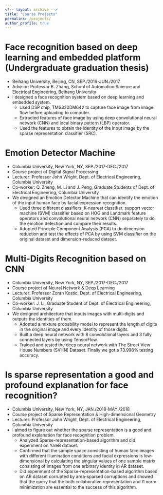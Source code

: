 ```yaml
---
<!-- layout: archive -->
title: "Course Projects"
permalink: /projects/
author_profile: true
---
```


Face recognition based on deep learning and embedded platform (Undergraduate graduation thesis)
======
* Beihang University, Beijing, CN, SEP./2016-JUN./2017
* Advisor: Professor B. Zhang, School of Automation Science and Electrical Engineering, Beihang University
* I designed a face recognition system based on deep learning and embedded system.
  * Used DSP chip, TMS320DM642 to capture face image from image flow before uploading to computer.
  * Extracted features of face image by using deep convolutional neural network (CNN) and local binary pattern (LBP) operator.
  * Used the features to obtain the identity of the input image by the sparse representation classifier (SRC).
  
Emotion Detector Machine
======
* Columbia University, New York, NY, SEP./2017-DEC./2017
* Course project of Digital Signal Processing
* Lecturer: Professor John Wright, Dept. of Electrical Engineering, Columbia University
* Co-worker: Q. Zheng, M. Li and J. Peng, Graduate Students of Dept. of Electrical Engineering, Columbia University
* We designed an Emotion Detector Machine that can identify the emotion of the input human face by facial expression recognition.
  * Used three different classifiers: K-nearest classifier, support vector machine (SVM) classifier based on HOG and Landmark feature operators and convolutional neural network (CNN) separately to do the emotion detection and compare their results.
  * Adopted Principle Component Analysis (PCA) to do dimension reduction and test the effects of PCA by using SVM classifier on the original dataset and dimension-reduced dataset.

Multi-Digits Recognition based on CNN
======
* Columbia University, New York, NY, SEP./2017-DEC./2017
* Course project of Neural Network & Deep Learning
* Lecturer: Professor Zoran Kostic, Dept. of Electrical Engineering, Columbia University
* Co-worker: J. Li, Graduate Student of Dept. of Electrical Engineering, Columbia University
* We designed architecture that inputs images with multi-digits and outputs the identities of them.
  * Adopted a mixture probability model to represent the length of digits in the original image and every identity of those digits.
  * Built a deep neural network with 8 convolutional layers and 3 fully connected layers by using TensorFlow.
  * Trained and tested the deep neural network with The Street View House Numbers (SVHN) Dataset. Finally we got a 73.998% testing accuracy.
 
Is sparse representation a good and profound explanation for face recognition?
======
* Columbia University, New York, NY, JAN./2018-MAY./2018
* Course project of Sparse Representation & High-dimensional Geometry
* Lecturer: Professor John Wright, Dept. of Electrical Engineering, Columbia University
* I aimed to figure out whether the sparse representation is a good and profound explanation for face recognition problem.
  * Analyzed Sparse-representation-based algorithm and did experiment on YaleB dataset.
  * Confirmed that the sample space consisting of human face images with different illumination conditions and facial expressions is low-dimensional by calculating the singular values of one sample matrix consisting of images from one arbitrary identity in AR dataset.
  * Did experiment of the Sparse-representation-based algorithm based on AR dataset corrupted by area-sparsed corruptions and showed that the query that the both collaborative representation and 𝑙1 norm minimization are essential to the success of this algorithm.
